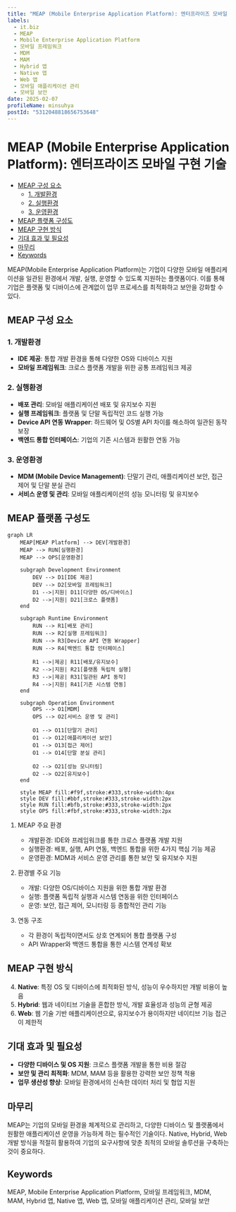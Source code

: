 ```yaml
---
title: "MEAP (Mobile Enterprise Application Platform): 엔터프라이즈 모바일 구현 기술"
labels:
  - it.biz
  - MEAP
  - Mobile Enterprise Application Platform
  - 모바일 프레임워크
  - MDM
  - MAM
  - Hybrid 앱
  - Native 앱
  - Web 앱
  - 모바일 애플리케이션 관리
  - 모바일 보안
date: 2025-02-07
profileName: minsuhya
postId: "5312048818656753648"
---
```


# MEAP (Mobile Enterprise Application Platform): 엔터프라이즈 모바일 구현 기술

<!-- mtoc-start -->

- [MEAP 구성 요소](#meap-구성-요소)
  - [1. 개발환경](#1-개발환경)
  - [2. 실행환경](#2-실행환경)
  - [3. 운영환경](#3-운영환경)
- [MEAP 플랫폼 구성도](#meap-플랫폼-구성도)
- [MEAP 구현 방식](#meap-구현-방식)
- [기대 효과 및 필요성](#기대-효과-및-필요성)
- [마무리](#마무리)
- [Keywords](#keywords)

<!-- mtoc-end -->

MEAP(Mobile Enterprise Application Platform)는 기업이 다양한 모바일 애플리케이션을 일관된 환경에서 개발, 실행, 운영할 수 있도록 지원하는 플랫폼이다. 이를 통해 기업은 플랫폼 및 디바이스에 관계없이 업무 프로세스를 최적화하고 보안을 강화할 수 있다.

## MEAP 구성 요소

### 1. 개발환경

- **IDE 제공**: 통합 개발 환경을 통해 다양한 OS와 디바이스 지원
- **모바일 프레임워크**: 크로스 플랫폼 개발을 위한 공통 프레임워크 제공

### 2. 실행환경

- **배포 관리**: 모바일 애플리케이션 배포 및 유지보수 지원
- **실행 프레임워크**: 플랫폼 및 단말 독립적인 코드 실행 가능
- **Device API 연동 Wrapper**: 하드웨어 및 OS별 API 차이를 해소하여 일관된 동작 보장
- **백엔드 통합 인터페이스**: 기업의 기존 시스템과 원활한 연동 가능

### 3. 운영환경

- **MDM (Mobile Device Management)**: 단말기 관리, 애플리케이션 보안, 접근 제어 및 단말 분실 관리
- **서비스 운영 및 관리**: 모바일 애플리케이션의 성능 모니터링 및 유지보수

## MEAP 플랫폼 구성도

```mermaid
graph LR
    MEAP[MEAP Platform] --> DEV[개발환경]
    MEAP --> RUN[실행환경]
    MEAP --> OPS[운영환경]

    subgraph Development Environment
        DEV --> D1[IDE 제공]
        DEV --> D2[모바일 프레임워크]
        D1 -->|지원| D11[다양한 OS/디바이스]
        D2 -->|지원| D21[크로스 플랫폼]
    end

    subgraph Runtime Environment
        RUN --> R1[배포 관리]
        RUN --> R2[실행 프레임워크]
        RUN --> R3[Device API 연동 Wrapper]
        RUN --> R4[백엔드 통합 인터페이스]

        R1 -->|제공| R11[배포/유지보수]
        R2 -->|지원| R21[플랫폼 독립적 실행]
        R3 -->|제공| R31[일관된 API 동작]
        R4 -->|지원| R41[기존 시스템 연동]
    end

    subgraph Operation Environment
        OPS --> O1[MDM]
        OPS --> O2[서비스 운영 및 관리]

        O1 --> O11[단말기 관리]
        O1 --> O12[애플리케이션 보안]
        O1 --> O13[접근 제어]
        O1 --> O14[단말 분실 관리]

        O2 --> O21[성능 모니터링]
        O2 --> O22[유지보수]
    end

    style MEAP fill:#f9f,stroke:#333,stroke-width:4px
    style DEV fill:#bbf,stroke:#333,stroke-width:2px
    style RUN fill:#bfb,stroke:#333,stroke-width:2px
    style OPS fill:#fbf,stroke:#333,stroke-width:2px
```

1. MEAP 주요 환경

   - 개발환경: IDE와 프레임워크를 통한 크로스 플랫폼 개발 지원
   - 실행환경: 배포, 실행, API 연동, 백엔드 통합을 위한 4가지 핵심 기능 제공
   - 운영환경: MDM과 서비스 운영 관리를 통한 보안 및 유지보수 지원

2. 환경별 주요 기능

   - 개발: 다양한 OS/디바이스 지원을 위한 통합 개발 환경
   - 실행: 플랫폼 독립적 실행과 시스템 연동을 위한 인터페이스
   - 운영: 보안, 접근 제어, 모니터링 등 종합적인 관리 기능

3. 연동 구조
   - 각 환경이 독립적이면서도 상호 연계되어 통합 플랫폼 구성
   - API Wrapper와 백엔드 통합을 통한 시스템 연계성 확보

## MEAP 구현 방식

4. **Native**: 특정 OS 및 디바이스에 최적화된 방식, 성능이 우수하지만 개발 비용이 높음
5. **Hybrid**: 웹과 네이티브 기술을 혼합한 방식, 개발 효율성과 성능의 균형 제공
6. **Web**: 웹 기술 기반 애플리케이션으로, 유지보수가 용이하지만 네이티브 기능 접근이 제한적

## 기대 효과 및 필요성

- **다양한 디바이스 및 OS 지원**: 크로스 플랫폼 개발을 통한 비용 절감
- **보안 및 관리 최적화**: MDM, MAM 등을 활용한 강력한 보안 정책 적용
- **업무 생산성 향상**: 모바일 환경에서의 신속한 데이터 처리 및 협업 지원

## 마무리

MEAP는 기업의 모바일 환경을 체계적으로 관리하고, 다양한 디바이스 및 플랫폼에서 원활한 애플리케이션 운영을 가능하게 하는 필수적인 기술이다. Native, Hybrid, Web 개발 방식을 적절히 활용하여 기업의 요구사항에 맞춘 최적의 모바일 솔루션을 구축하는 것이 중요하다.

## Keywords

MEAP, Mobile Enterprise Application Platform, 모바일 프레임워크, MDM, MAM, Hybrid 앱, Native 앱, Web 앱, 모바일 애플리케이션 관리, 모바일 보안